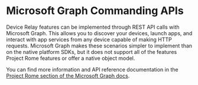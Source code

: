 
# Microsoft Graph Commanding APIs

Device Relay features can be implemented through REST API calls with Microsoft Graph. This allows you to discover your devices, launch apps, and interact with app services from any device capable of making HTTP requests. Microsoft Graph makes these scenarios simpler to implement than on the native platform SDKs, but it does not support all of the features Project Rome features or offer a native object model.

You can find more information and API reference documentation in the [Project Rome section of the Microsoft Graph docs](https://developer.microsoft.com/graph/docs/api-reference/beta/resources/project_rome_overview#devices).